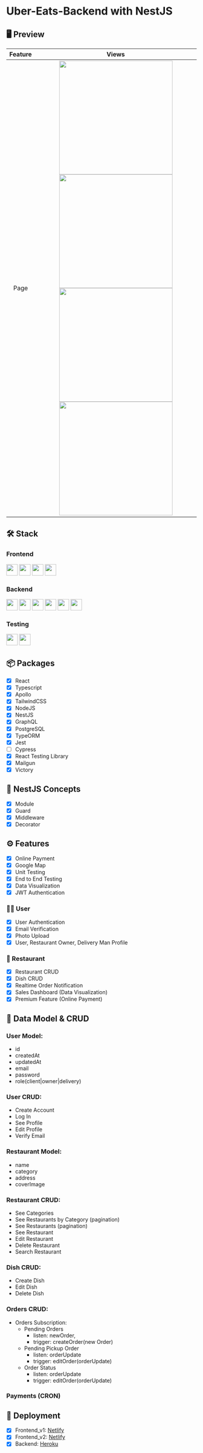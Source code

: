 # Uber-Eats-Backend with NestJS

## 🖥 Preview

| Feature |                                                                                                                                                                                                                                                                                        Views                                                                                                                                                                                                                                                                                         |
| :-----: | :----------------------------------------------------------------------------------------------------------------------------------------------------------------------------------------------------------------------------------------------------------------------------------------------------------------------------------------------------------------------------------------------------------------------------------------------------------------------------------------------------------------------------------------------------------------------------------: |
|  Page   | <img widtH="300" height="300" src="https://user-images.githubusercontent.com/78011042/143002726-f92677ec-a00e-4ef3-b886-f85fbf2964f6.png"/> <img widtH="300" height="300" src="https://user-images.githubusercontent.com/78011042/143003085-9aee7b6d-b61e-4c3f-aeaf-6f3d137be887.png"/> <br> <img widtH="300" height="300" src="https://user-images.githubusercontent.com/78011042/143004603-6b2cfad5-c483-4cb0-a2c3-751cbb80e17a.png"/> <img widtH="300" height="300" src="https://user-images.githubusercontent.com/78011042/143007174-070e78cd-a9cf-4dc4-8623-b9b010237690.png"/> |

## 🛠 Stack

### Frontend

<img height="30" src="https://img.shields.io/badge/React-black?style=for-the-badge&logo=React&logoColor=#61DAFB"/> <img height="30" src="https://img.shields.io/badge/Typescript-black?style=for-the-badge&logo=Typescript&logoColor=3178C6"/>
<img height="30" src="https://img.shields.io/badge/TailwindCSS-black?style=for-the-badge&logo=TailwindCSS&logoColor=06B6D4"/>
<img height="30" src="https://img.shields.io/badge/Netlify-black?style=for-the-badge&logo=Netlify&logoColor=00C7B7"/>

### Backend

<img height="30" src="https://img.shields.io/badge/Nodejs-339933?style=for-the-badge&logo=Node.js&logoColor=white"/> <img height="30" src="https://img.shields.io/badge/NestJS-E0234E?style=for-the-badge&logo=NestJS&logoColor=white"/>
<img height="30" src="https://img.shields.io/badge/GraphQL-E434AA?style=for-the-badge&logo=GraphQL&logoColor=white"/>
<img height="30" src="https://img.shields.io/badge/Apollo GraphQL-311C87?style=for-the-badge&logo=ApolloGraphQL&logoColor=white"/>
<img height="30" src="https://img.shields.io/badge/PostgreSQL-4169E1?style=for-the-badge&logo=PostgreSQL&logoColor=white"/>
<img height="30" src="https://img.shields.io/badge/Heroku-430098?style=for-the-badge&logo=Heroku&logoColor=white"/>

### Testing

<img height="30" src="https://img.shields.io/badge/Jest-C21325?style=for-the-badge&logo=Jest&logoColor=white"/> 
<img height="30" src="https://img.shields.io/badge/Testing Library-E33332?style=for-the-badge&logo=Testing Library&logoColor=white"/>

## 📦 Packages

- [x] React
- [x] Typescript
- [x] Apollo
- [x] TailwindCSS
- [x] NodeJS
- [x] NestJS
- [x] GraphQL
- [x] PostgreSQL
- [x] TypeORM
- [x] Jest
- [ ] Cypress
- [x] React Testing Library
- [x] Mailgun
- [x] Victory

## 📖 NestJS Concepts

- [x] Module
- [x] Guard
- [x] Middleware
- [x] Decorator

## ⚙ Features

- [x] Online Payment
- [x] Google Map
- [x] Unit Testing
- [x] End to End Testing
- [x] Data Visualization
- [x] JWT Authentication

### 🙎‍♂️ User

- [x] User Authentication
- [x] Email Verification
- [x] Photo Upload
- [x] User, Restaurant Owner, Delivery Man Profile

### 🍕 Restaurant

- [x] Restaurant CRUD
- [x] Dish CRUD
- [x] Realtime Order Notification
- [x] Sales Dashboard (Data Visualization)
- [x] Premium Feature (Online Payment)

## 📰 Data Model & CRUD

### User Model:

- id
- createdAt
- updatedAt
- email
- password
- role(client|owner|delivery)

### User CRUD:

- Create Account
- Log In
- See Profile
- Edit Profile
- Verify Email

### Restaurant Model:

- name
- category
- address
- coverImage

### Restaurant CRUD:

- See Categories
- See Restaurants by Category (pagination)
- See Restaurants (pagination)
- See Restaurant
- Edit Restaurant
- Delete Restaurant
- Search Restaurant

### Dish CRUD:

- Create Dish
- Edit Dish
- Delete Dish

### Orders CRUD:

- Orders Subscription:
  - Pending Orders
    - listen: newOrder,
    - trigger: createOrder(new Order)
  - Pending Pickup Order
    - listen: orderUpdate
    - trigger: editOrder(orderUpdate)
  - Order Status
    - listen: orderUpdate
    - trigger: editOrder(orderUpdate)

### Payments (CRON)

## 🚀 Deployment

- [x] Frontend_v1: [Netlify](https://focused-shirley-1ba214.netlify.app/)
- [x] Frontend_v2: [Netlify](https://optimistic-mestorf-dbd1fd.netlify.app/)
- [x] Backend: [Heroku](https://nuber-eats-backend-2021.herokuapp.com/graphql)
